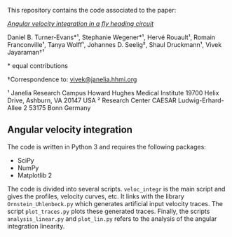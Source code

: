 This repository contains the code associated to the paper:

[*Angular velocity integration in a fly heading circuit*](http://dx.doi.org/10.7554/eLife.23496)

Daniel B. Turner-Evans\*¹, Stephanie Wegener\*¹, Hervé Rouault¹,
Romain Franconville¹, Tanya Wolff¹, Johannes D. Seelig², Shaul Druckmann¹,
Vivek Jayaraman†¹

\* equal contributions

†Correspondence to: vivek@janelia.hhmi.org

¹ Janelia Research Campus
Howard Hughes Medical Institute
19700 Helix Drive,
Ashburn, VA 20147
USA
² Research Center CAESAR
Ludwig-Erhard-Allee 2
53175 Bonn
Germany


Angular velocity integration
----------------------------

The code is written in Python 3 and requires the following packages:

* SciPy
* NumPy
* Matplotlib 2

The code is divided into several scripts.
`veloc_integr` is the main script and gives the profiles, velocity curves,
etc. It links with the library `Ornstein_Uhlenbeck.py` which generates
artificial input velocity traces.
The script `plot_traces.py` plots these generated traces. Finally, the scripts
`analysis_linear.py` and `plot_lin.py` refers to the analysis of the angular
integration linearity.

